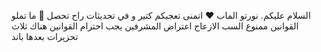 السلام عليكم.  نورتو الماب ❤ اتمنى تعجبكم كتير و في تحديثات راح تحصل 🌹
ما تملو
القوانين 
ممنوع السب
الازعاج 
اعتراض المشرفين
يجب احترام القوانين هناك ثلاث تحزيرات بعدها باند
